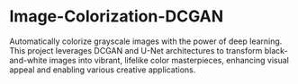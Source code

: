# Image-Colorization-DCGAN
Automatically colorize grayscale images with the power of deep learning. This project leverages DCGAN and U-Net architectures to transform black-and-white images into vibrant, lifelike color masterpieces, enhancing visual appeal and enabling various creative applications.
